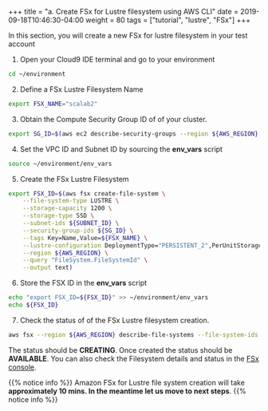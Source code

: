 +++
title = "a. Create FSx for Lustre filesystem using AWS CLI"
date = 2019-09-18T10:46:30-04:00
weight = 80
tags = ["tutorial", "lustre", "FSx"]
+++

In this section, you will create a new FSx for lustre filesystem in your test account


1. Open your Cloud9 IDE terminal and go to your environment

```bash
cd ~/environment
```

2. Define a FSx Lustre Filesystem Name

```bash
export FSX_NAME="scalab2"
```

3. Obtain the Compute Security Group ID of of your cluster. 
```bash
export SG_ID=$(aws ec2 describe-security-groups --region ${AWS_REGION} --query "SecurityGroups[*].[GroupId]" --filters Name=group-name,Values=hpc-cluster-lab-Compute* --output text)
```

4. Set the VPC ID and Subnet ID by sourcing the **env_vars** script
```bash
source ~/environment/env_vars
```

5. Create the FSx Lustre Filesystem
```bash
export FSX_ID=$(aws fsx create-file-system \
    --file-system-type LUSTRE \
    --storage-capacity 1200 \
    --storage-type SSD \
    --subnet-ids ${SUBNET_ID} \
    --security-group-ids ${SG_ID} \
    --tags Key=Name,Value=${FSX_NAME} \
    --lustre-configuration DeploymentType="PERSISTENT_2",PerUnitStorageThroughput=125 \
    --region ${AWS_REGION} \
    --query "FileSystem.FileSystemId" \
    --output text)
```

6. Store the FSX ID in the **env_vars** script
```bash
echo "export FSX_ID=${FSX_ID}" >> ~/environment/env_vars
echo ${FSX_ID}
```

7. Check the status of of the FSx Lustre filesystem creation.

```bash
aws fsx --region ${AWS_REGION} describe-file-systems --file-system-ids ${FSX_ID} --query "FileSystems[0].Lifecycle" --output text
``` 

The status should be **CREATING**. Once created the status should be **AVAILABLE**. You can also check the Filesystem details and status in the [FSx console](https://console.aws.amazon.com/fsx/home).

{{% notice info %}}
Amazon FSx for Lustre file system creation will take **approximately 10 mins. In the meantime let us move to next steps**. 
{{% notice info %}}

